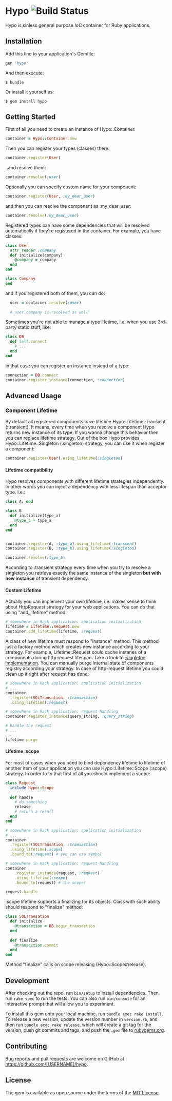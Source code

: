 # Hypo ![Build Status](https://travis-ci.org/cylon-v/hypo.svg)
Hypo is sinless general purpose IoC container for Ruby applications.

## Installation

Add this line to your application's Gemfile:

```ruby
gem 'hypo'
```

And then execute:

    $ bundle

Or install it yourself as:

    $ gem install hypo

## Getting Started

First of all you need to create an instance of Hypo::Container.
```ruby
container = Hypo::Container.new
```
Then you can register your types (classes) there:
```ruby
container.register(User)
```
..and resolve them:
```ruby
container.resolve(:user)
```
Optionally you can specify custom name for your component:
```ruby
container.register(User, :my_dear_user)
```
and then you can resolve the component as :my_dear_user:
```ruby
container.resolve(:my_dear_user)
```

Registered types can have some dependencies that will be resolved automatically if they're registered in the container. For example, you have classes:

```ruby
class User
  attr_reader :company
  def initialize(company)
    @company = company
  end
end

class Company
end
```

and if you registered both of them, you can do:

```ruby
  user = container.resolve(:user)
  
  # user.company is resolved as well
```

Sometimes you're not able to manage a type lifetime, i.e. when you use 3rd-party static stuff, like:
```ruby
class DB
  def self.connect
    # ...
  end
end
```
In that case you can register an instance instead of a type:
```ruby
connection = DB.connect
container.register_instance(connection, :connection)    
```

## Advanced Usage 
### Component Lifetime
By default all registered components have lifetime Hypo::Lifetime::Transient (:transient). 
It means, every time when you resolve a component Hypo returns new instance of its type.
If you wanna change this behavior then you can replace lifetime strategy. 
Out of the box Hypo provides Hypo::Lifetime::Singleton (:singleton) strategy, you can use it when register a component:

```ruby
container.register(User).using_lifetime(:singleton)
``` 

#### Lifetime compatibility 
Hypo resolves components with different lifetime strategies independently. 
In other words you can inject a dependency with less lifespan than acceptor type. I.e.:

```ruby
class A; end

class B
  def initialize(type_a)
    @type_a = type_a
  end
end


container.register(A, :type_a).using_lifetime(:transient)
container.register(B, :type_b).using_lifetime(:singleton)

container.resolve(:type_b)
```

According to :transient strategy every time when you try to resolve a singleton 
you retrieve exactly the same instance of the singleton **but with new instance** of transient dependency.    

#### Custom Lifetime
Actually you can implement your own lifetime, 
i.e. makes sense to think about HttpRequest strategy for your web applications. You can do that using "add_lifetime" method:

```ruby
# somewhere in Rack application: application initialization
lifetime = Lifetime::Request.new
container.add_lifetime(lifetime, :request)
```

A class of new lifetime must respond to "instance" method. This method just a factory method which creates new instance according to your strategy. For example, Lifetime::Request could cache instanes of a components during http request lifespan. Take a look to [:singleton implementation](https://github.com/cylon-v/hypo/blob/master/lib/hypo/lifetime/singleton.rb). You can manually purge internal state of components registry according your strategy. In case of http-request lifetime you could clean up it right after request has done:

```ruby
# somewhere in Rack application: application initialization
# ...
container
  .register(SQLTransation, :transaction)
  .using_lifetime(:request)
```

```ruby
# somewhere in Rack application: request handling
container.register_instance(query_string, :query_string)

# handle the request
# ...

lifetime.purge
```

#### Lifetime :scope
For most of cases when you need to bind dependency lifetime to lifetime of another item of your application
you can use Hypo::Lifetime::Scope (:scope) strategy. In order to to that first of all you should implement a scope:

```ruby
class Request
  include Hypo::Scope
    
  def handle
    # do something
    release
    # return a result
  end
end
``` 

```ruby
# somewhere in Rack application: application initialization
# ...
container
  .register(SQLTransation, :transaction)
  .using_lifetime(:scope)
  .bound_to(:request) # you can use symbol
```

```ruby
# somewhere in Rack application: request handling
container
    .register_instance(request, :request)
    .using_lifetime(:scope)
    .bound_to(request) # the scope!

request.handle
``` 


:scope lifetime supports a finalizing for its objects. Class with such ability should respond to "finalize" method:

```ruby
class SQLTransation
  def initialize
    @transaction = DB.begin_transaction
  end
  
  def finalize
    @transaction.commit
  end
end
```
Method "finalize" calls on scope releasing (Hypo::Scope#release).

## Development

After checking out the repo, run `bin/setup` to install dependencies. Then, run `rake spec` to run the tests. You can also run `bin/console` for an interactive prompt that will allow you to experiment.

To install this gem onto your local machine, run `bundle exec rake install`. To release a new version, update the version number in `version.rb`, and then run `bundle exec rake release`, which will create a git tag for the version, push git commits and tags, and push the `.gem` file to [rubygems.org](https://rubygems.org).

## Contributing

Bug reports and pull requests are welcome on GitHub at https://github.com/[USERNAME]/hypo.

## License

The gem is available as open source under the terms of the [MIT License](http://opensource.org/licenses/MIT).